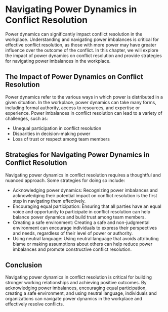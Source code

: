 Navigating Power Dynamics in Conflict Resolution
==============================================================================================

Power dynamics can significantly impact conflict resolution in the workplace. Understanding and navigating power imbalances is critical for effective conflict resolution, as those with more power may have greater influence over the outcome of the conflict. In this chapter, we will explore the impact of power dynamics on conflict resolution and provide strategies for navigating power imbalances in the workplace.

The Impact of Power Dynamics on Conflict Resolution
---------------------------------------------------

Power dynamics refer to the various ways in which power is distributed in a given situation. In the workplace, power dynamics can take many forms, including formal authority, access to resources, and expertise or experience. Power imbalances in conflict resolution can lead to a variety of challenges, such as:

* Unequal participation in conflict resolution
* Disparities in decision-making power
* Loss of trust or respect among team members

Strategies for Navigating Power Dynamics in Conflict Resolution
---------------------------------------------------------------

Navigating power dynamics in conflict resolution requires a thoughtful and nuanced approach. Some strategies for doing so include:

* Acknowledging power dynamics: Recognizing power imbalances and acknowledging their potential impact on conflict resolution is the first step in navigating them effectively.
* Encouraging equal participation: Ensuring that all parties have an equal voice and opportunity to participate in conflict resolution can help balance power dynamics and build trust among team members.
* Creating a safe environment: Creating a safe and non-judgmental environment can encourage individuals to express their perspectives and needs, regardless of their level of power or authority.
* Using neutral language: Using neutral language that avoids attributing blame or making assumptions about others can help reduce power imbalances and promote constructive conflict resolution.

Conclusion
----------

Navigating power dynamics in conflict resolution is critical for building stronger working relationships and achieving positive outcomes. By acknowledging power imbalances, encouraging equal participation, creating a safe environment, and using neutral language, individuals and organizations can navigate power dynamics in the workplace and effectively resolve conflicts.
